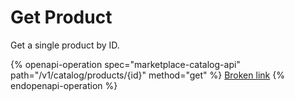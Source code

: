 # Get Product

Get a single product by ID.

{% openapi-operation spec="marketplace-catalog-api" path="/v1/catalog/products/{id}" method="get" %}
[Broken link](broken-reference)
{% endopenapi-operation %}
